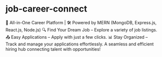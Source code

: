 # job-career-connect
🌟 All-in-One Career Platform | 🛠️ Powered by MERN (MongoDB, Express.js, React.js, Node.js) 🔍 Find Your Dream Job – Explore a variety of job listings. 📤 Easy Applications – Apply with just a few clicks. 📊 Stay Organized – Track and manage your applications effortlessly. A seamless and efficient hiring hub connecting talent with opportunities! 
